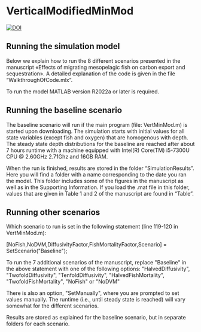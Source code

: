 # VerticalModifiedMinMod

[![DOI](https://zenodo.org/badge/658754903.svg)](https://zenodo.org/badge/latestdoi/658754903)

## Running the simulation model
Below we explain how to run the 8 different scenarios presented in the manuscript «Effects of migrating 
mesopelagic fish on carbon export and sequestration». A detailed explanation of the code is given in the 
file “WalkthroughOfCode.mlx”.

To run the model MATLAB version R2022a or later is required.

## Running the baseline scenario
The baseline scenario will run if the main program (file: VertMinMod.m) is started upon downloading.
The simulation starts with initial values for all state variables (except fish and oxygen) that are 
homogenous with depth. The steady state depth distributions for the baseline are reached after about 7 
hours runtime with a machine equipped with Intel(R) Core(TM) i5-7300U CPU @ 2.60GHz 2.71Ghz 
and 16GB RAM.

When the run is finished, results are stored in the folder “SimulationResults”. Here you will find a folder 
with a name corresponding to the date you ran the model. This folder includes some of the figures in the 
manuscript as well as in the Supporting Information. If you load the .mat file in this folder, values that are 
given in Table 1 and 2 of the manuscript are found in “Table”. 

## Running other scenarios
Which scenario to run is set in the following statement (line 119-120 in VertMinMod.m):

[NoFish,NoDVM,DiffusivityFactor,FishMortalityFactor,Scenario] = SetScenario("Baseline");
 
To run the 7 additional scenarios of the manuscript, replace "Baseline" in the above statement with one 
of the following options:
"HalvedDiffusivity", "TwofoldDiffusivity", "TenfoldDiffusivity",
"HalvedFishMortality", "TwofoldFishMortality", "NoFish" or "NoDVM"

There is also an option, "SetManually", where you are prompted to set values manually. The runtime 
(i.e., until steady state is reached) will vary somewhat for the different scenarios.

Results are stored as explained for the baseline scenario, but in separate folders for each scenario.
 
